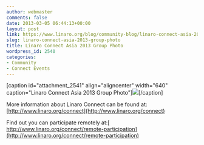 ```yaml
---
author: webmaster
comments: false
date: 2013-03-05 06:44:13+00:00
layout: post
link: https://www.linaro.org/blog/community-blog/linaro-connect-asia-2013-group-photo/
slug: linaro-connect-asia-2013-group-photo
title: Linaro Connect Asia 2013 Group Photo
wordpress_id: 2540
categories:
- Community
- Connect Events
---
```


[caption id="attachment_2541" align="aligncenter" width="640" caption="Linaro Connect Asia 2013 Group Photo"][![](http://www.linaro.org/wp-content/uploads/2013/03/LCA13-Group-001-72dpi-1024x682.jpg)](http://www.linaro.org/wp-content/uploads/2013/03/LCA13-Group-001-72dpi.jpg)[/caption]

More information about Linaro Connect can be found at: [http://www.linaro.org/connect](http://www.linaro.org/connect)

Find out you can participate remotely at:[ http://www.linaro.org/connect/remote-participation](http://www.linaro.org/connect/remote-participation)
